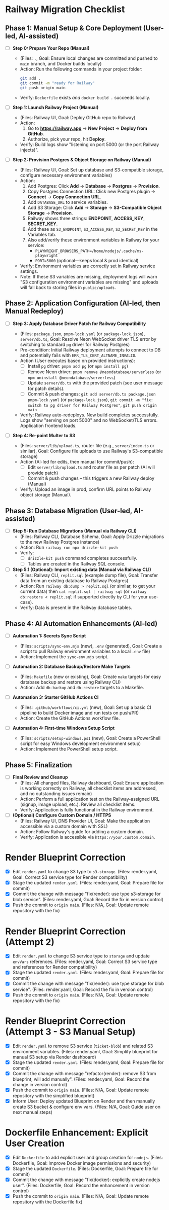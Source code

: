 # Railway Migration Checklist <!-- Plan Approved -->

## Phase 1: Manual Setup & Core Deployment (User-led, AI-assisted)

- [ ] **Step 0: Prepare Your Repo (Manual)**
    - (Files: `.`, Goal: Ensure local changes are committed and pushed to `main` branch, and Docker builds locally)
    - Action: Run the following commands in your project folder:
        ```bash
        git add .
        git commit -m "ready for Railway"
        git push origin main
        ```
    - Verify: `Dockerfile` exists *and* `docker build .` succeeds locally.

- [ ] **Step 1: Launch Railway Project (Manual)**
    - (Files: Railway UI, Goal: Deploy GitHub repo to Railway)
    - Action:
        1. Go to **https://railway.app** → **New Project** → **Deploy from GitHub**.
        2. Authorize, pick your repo, hit **Deploy**.
    - Verify: Build logs show "listening on port 5000 (or the port Railway injects)".

- [ ] **Step 2: Provision Postgres & Object Storage on Railway (Manual)**
    - (Files: Railway UI, Goal: Set up database and S3-compatible storage, configure necessary environment variables)
    - Action:
        1. Add Postgres: Click **Add** → **Database** → **Postgres** → **Provision**.
        2. Copy Postgres Connection URL: Click new Postgres plugin → **Connect** → **Copy Connection URL**.
        3. Add `DATABASE_URL` to service variables.
        4. Add S3 Storage: Click **Add** → **Storage** → **S3-Compatible Object Storage** → **Provision**.
        5. Railway shows three strings: **ENDPOINT**, **ACCESS_KEY**, **SECRET_KEY**.
        6. Add these as `S3_ENDPOINT`, `S3_ACCESS_KEY`, `S3_SECRET_KEY` in the Variables tab.
        7. Also add/verify these environment variables in Railway for your service:
            - `PLAYWRIGHT_BROWSERS_PATH=/home/nodejs/.cache/ms-playwright`
            - `PORT=5000` (optional—keeps local & prod identical)
    - Verify: Environment variables are correctly set in Railway service settings.
    - Note: If these S3 variables are missing, deployment logs will warn
      "S3 configuration environment variables are missing" and uploads will
      fall back to storing files in `public/uploads`.

## Phase 2: Application Configuration (AI-led, then Manual Redeploy)

- [ ] **Step 3: Apply Database Driver Patch for Railway Compatibility**
    - (Files: `package.json`, `pnpm-lock.yaml` (or `package-lock.json`), `server/db.ts`, Goal: Resolve Neon WebSocket driver TLS error by switching to standard `pg` driver for Railway Postgres)
    - Pre-condition: Initial Railway deployment attempts to connect to DB and potentially fails with `ERR_TLS_CERT_ALTNAME_INVALID`.
    - Action (User executes based on provided instructions):
        - [ ] Install `pg` driver: `pnpm add pg` (or `npm install pg`)
        - [ ] Remove Neon driver: `pnpm remove @neondatabase/serverless` (or `npm uninstall @neondatabase/serverless`)
        - [ ] Update `server/db.ts` with the provided patch (see user message for patch details).
        - [ ] Commit & push changes: `git add server/db.ts package.json pnpm-lock.yaml` (or `package-lock.json`), `git commit -m "fix: switch to pg driver for Railway Postgres"`, `git push origin main`
    - Verify: Railway auto-redeploys. New build completes successfully. Logs show "serving on port 5000" and no WebSocket/TLS errors. Application frontend loads.

- [ ] **Step 4: Re-point Multer to S3**
    - (Files: `server/lib/upload.ts`, router file (e.g., `server/index.ts` or similar), Goal: Configure file uploads to use Railway's S3-compatible storage)
    - Action (AI-led for edits, then manual for commit/push):
        - [ ] Edit `server/lib/upload.ts` and router file as per patch (AI will provide patch)
        - [ ] Commit & push changes – this triggers a new Railway deploy (Manual)
    - Verify: Upload an image in prod, confirm URL points to Railway object storage (Manual).

## Phase 3: Database Migration (User-led, AI-assisted)

- [ ] **Step 5: Run Database Migrations (Manual via Railway CLI)**
    - (Files: Railway CLI, Database Schema, Goal: Apply Drizzle migrations to the new Railway Postgres instance)
    - Action: Run `railway run npx drizzle-kit push`
    - Verify:
        - [ ] `drizzle-kit push` command completes successfully.
        - [ ] Tables are created in the Railway SQL console.
- [ ] **Step 5.1 (Optional): Import existing data (Manual via Railway CLI)**
    - (Files: Railway CLI, `replit.sql` (example dump file), Goal: Transfer data from an existing database to Railway Postgres)
    - Action: Run `railway db:dump > replit.sql` (or similar, to get your current data) then `cat replit.sql | railway sql` (or `railway db:restore < replit.sql` if supported directly by CLI for your use-case).
    - Verify: Data is present in the Railway database tables.

## Phase 4: AI Automation Enhancements (AI-led)

- [ ] **Automation 1: Secrets Sync Script**
    - (Files: `scripts/sync-env.mjs` (new), `.env` (generated), Goal: Create a script to pull Railway environment variables to a local `.env` file)
    - Action: Implement the `sync-env.mjs` script.

- [ ] **Automation 2: Database Backup/Restore Make Targets**
    - (Files: `Makefile` (new or existing), Goal: Create `make` targets for easy database backup and restore using Railway CLI)
    - Action: Add `db-backup` and `db-restore` targets to a Makefile.

- [ ] **Automation 3: Starter GitHub Actions CI**
    - (Files: `.github/workflows/ci.yml` (new), Goal: Set up a basic CI pipeline to build Docker image and run tests on push/PR)
    - Action: Create the GitHub Actions workflow file.

- [ ] **Automation 4: First-time Windows Setup Script**
    - (Files: `scripts/setup-windows.ps1` (new), Goal: Create a PowerShell script for easy Windows development environment setup)
    - Action: Implement the PowerShell setup script.

## Phase 5: Finalization

- [ ] **Final Review and Cleanup**
    - (Files: All changed files, Railway dashboard, Goal: Ensure application is working correctly on Railway, all checklist items are addressed, and no outstanding issues remain)
    - Action: Perform a full application test on the Railway-assigned URL (signup, image upload, etc.). Review all checklist items.
    - Verify: Application is fully functional in the Railway environment.
- [ ] **(Optional) Configure Custom Domain / HTTPS**
    - (Files: Railway UI, DNS Provider UI, Goal: Make the application accessible via a custom domain with SSL)
    - Action: Follow Railway's guide for adding a custom domain.
    - Verify: Application is accessible via `https://your.custom.domain`.

# Render Blueprint Correction
- [x] Edit `render.yaml` to change S3 type to `s3-storage`. (Files: render.yaml, Goal: Correct S3 service type for Render compatibility)
- [x] Stage the updated `render.yaml`. (Files: render.yaml, Goal: Prepare file for commit)
- [x] Commit the change with message "fix(render): use type s3-storage for blob service". (Files: render.yaml, Goal: Record the fix in version control)
- [x] Push the commit to `origin main`. (Files: N/A, Goal: Update remote repository with the fix)

# Render Blueprint Correction (Attempt 2)
- [x] Edit `render.yaml` to change S3 service type to `storage` and update `envVars` references. (Files: render.yaml, Goal: Correct S3 service type and references for Render compatibility)
- [x] Stage the updated `render.yaml`. (Files: render.yaml, Goal: Prepare file for commit)
- [x] Commit the change with message "fix(render): use type storage for blob service". (Files: render.yaml, Goal: Record the fix in version control)
- [x] Push the commit to `origin main`. (Files: N/A, Goal: Update remote repository with the fix)

# Render Blueprint Correction (Attempt 3 - S3 Manual Setup)
- [x] Edit `render.yaml` to remove S3 service (`ticket-blob`) and related S3 environment variables. (Files: render.yaml, Goal: Simplify blueprint for manual S3 setup via Render dashboard)
- [x] Stage the updated `render.yaml`. (Files: render.yaml, Goal: Prepare file for commit)
- [x] Commit the change with message "refactor(render): remove S3 from blueprint, will add manually". (Files: render.yaml, Goal: Record the change in version control)
- [x] Push the commit to `origin main`. (Files: N/A, Goal: Update remote repository with the simplified blueprint)
- [x] Inform User: Deploy updated Blueprint on Render and then manually create S3 bucket & configure env vars. (Files: N/A, Goal: Guide user on next manual steps)

# Dockerfile Enhancement: Explicit User Creation
- [x] Edit `Dockerfile` to add explicit user and group creation for `nodejs`. (Files: Dockerfile, Goal: Improve Docker image permissions and security)
- [x] Stage the updated `Dockerfile`. (Files: Dockerfile, Goal: Prepare file for commit)
- [x] Commit the change with message "fix(docker): explicitly create nodejs user". (Files: Dockerfile, Goal: Record the enhancement in version control)
- [x] Push the commit to `origin main`. (Files: N/A, Goal: Update remote repository with the Dockerfile fix) 